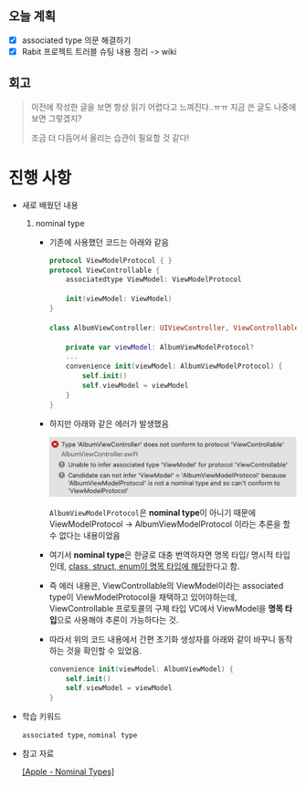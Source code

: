 ## 오늘 계획

- [x] associated type 의문 해결하기
- [x] Rabit 프로젝트 트러블 슈팅 내용 정리 -> wiki

## 회고

> 이전에 작성한 글을 보면 항상 읽기 어렵다고 느껴진다..ㅠㅠ 지금 쓴 글도 나중에 보면 그렇겠지?
>
> 조금 더 다듬어서 올리는 습관이 필요할 것 같다!

# 진행 사항

- 새로 배웠던 내용

	1. nominal type

		* 기존에 사용했던 코드는 아래와 같음

			```swift
			protocol ViewModelProtocol { }
			protocol ViewControllable {
				associatedtype ViewModel: ViewModelProtocol
			
				init(viewModel: ViewModel)
			}
			
			class AlbumViewController: UIViewController, ViewControllable {
			
				private var viewModel: AlbumViewModelProtocol?
				...
				convenience init(viewModel: AlbumViewModelProtocol) {
					self.init()
					self.viewModel = viewModel
				}
			}
			```

		* 하지만 아래와 같은 에러가 발생했음

			![image-20221027153404445](https://raw.githubusercontent.com/Hansolkkim/Image-Upload/forUpload/img/202210271534610.png)

			`AlbumViewModelProtocol`은 **nominal type**이 아니기 때문에 ViewModelProtocol → AlbumViewModelProtocol 이라는 추론을 할 수 없다는 내용이었음

		* 여기서 **nominal type**은 한글로 대충 번역하자면 명목 타입/ 명시적 타입인데, <u>class, struct, enum이 명목 타입에 해당</u>한다고 함.

		* 즉 에러 내용은, ViewControllable의 ViewModel이라는 associated type이 ViewModelProtocol을 채택하고 있어야하는데, ViewControllable 프로토콜의 구체 타입 VC에서 ViewModel을 **명목 타입**으로 사용해야 추론이 가능하다는 것.

		* 따라서 위의 코드 내용에서 간편 초기화 생성자를 아래와 같이 바꾸니 동작하는 것을 확인할 수 있었음.

			```swift
			convenience init(viewModel: AlbumViewModel) {
				self.init()
				self.viewModel = viewModel
			}
			```

-  학습 키워드

	`associated type`, `nominal type`

- 참고 자료

	[[Apple - Nominal Types]](https://github.com/apple/swift/blob/main/userdocs/diagnostics/nominal-types.md#nominal-types)

